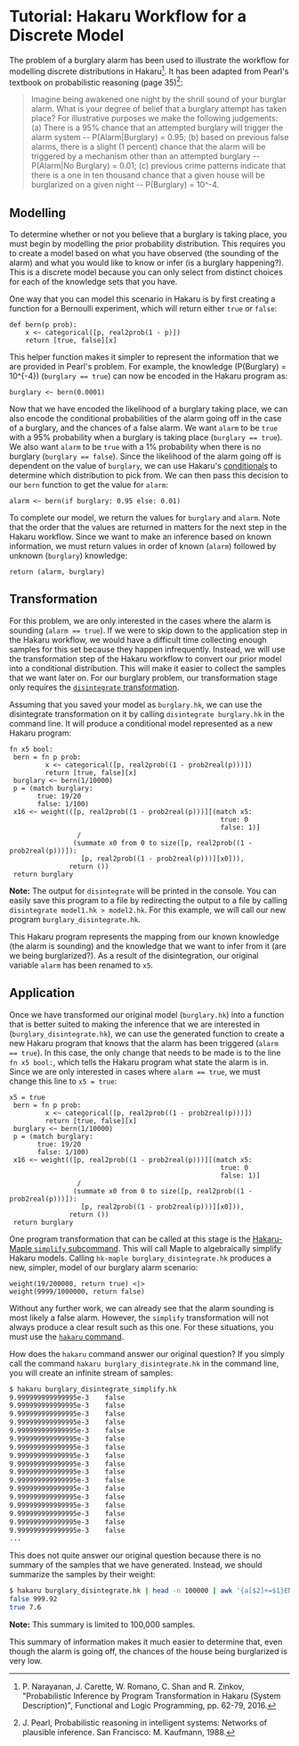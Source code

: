 # Tutorial: Hakaru Workflow for a Discrete Model #

The problem of a burglary alarm has been used to illustrate the workflow for modelling discrete distributions in Hakaru[^1]. It has been adapted from Pearl's textbook on 
probabilistic reasoning (page 35)[^2]:

> Imagine being awakened one night by the shrill sound of your burglar alarm. What is your degree of belief that a burglary attempt has taken place? For illustrative 
> purposes we make the following judgements: (a) There is a 95% chance that an attempted burglary will trigger the alarm system -- P(Alarm|Burglary) = 0.95; (b) based on 
> previous false alarms, there is a slight (1 percent) chance that the alarm will be triggered by a mechanism other than an attempted burglary -- P(Alarm|No Burglary) = 0.01;
> (c) previous crime patterns indicate that there is a one in ten thousand chance that a given house will be burglarized on a given night -- P(Burglary) = 10^-4.

## Modelling ##

To determine whether or not you believe that a burglary is taking place, you must begin by modelling the prior probability distribution. This requires you to create a model
based on what you have observed (the sounding of the alarm) and what you would like to know or infer (is a burglary happening?). This is a discrete model because you can only
select from distinct choices for each of the knowledge sets that you have.

One way that you can model this scenario in Hakaru is by first creating a function for a Bernoulli experiment, which will return either `true` or `false`:

````nohighlight
def bern(p prob):
    x <~ categorical([p, real2prob(1 - p)])
    return [true, false][x]
````

This helper function makes it simpler to represent the information that we are provided in Pearl's problem. For example, the knowledge \(P(Burglary) = 10^{-4}\) 
(`burglary == true`) can now be encoded in the Hakaru program as:

````nohighlight
burglary <~ bern(0.0001)
````

Now that we have encoded the likelihood of a burglary taking place, we can also encode the conditional probabilities of the alarm going off in the case of a burglary,
and the chances of a false alarm. We want `alarm` to be `true` with a 95% probability when a burglary is taking place (`burglary == true`). We also want `alarm` to be
`true` with a 1% probability when there is no burglary (`burglary == false`). Since the likelihood of the alarm going off is dependent on the value of `burglary`, we can
use Hakaru's [conditionals](../lang/cond.md) to determine which distribution to pick from. We can then pass this decision to our `bern` function to get the value for `alarm`:

````nohighlight
alarm <~ bern(if burglary: 0.95 else: 0.01)
````

To complete our model, we return the values for `burglary` and `alarm`. Note that the order that the values are returned in matters for the next step in the Hakaru workflow.
Since we want to make an inference based on known information, we must return values in order of known (`alarm`) followed by unknown (`burglary`) knowledge:

````nohighlight
return (alarm, burglary)
````

## Transformation ##

For this problem, we are only interested in the cases where the alarm is sounding (`alarm == true`). If we were to skip down to the application step in the Hakaru workflow,
we would have a difficult time collecting enough samples for this set because they happen infrequently. Instead, we will use the transformation step of the Hakaru 
workflow to convert our prior model into a conditional distribution. This will make it easier to collect the samples that we want later on. For our burglary problem, our
transformation stage only requires the [`disintegrate` transformation](../transforms/disintegrate.md). 

Assuming that you saved your model as `burglary.hk`, we can use the disintegrate transformation on it by calling `disintegrate burglary.hk` in the command line. It will
produce a conditional model represented as a new Hakaru program:

````nohighlight
fn x5 bool: 
 bern = fn p prob: 
         x <~ categorical([p, real2prob((1 - prob2real(p)))])
         return [true, false][x]
 burglary <~ bern(1/10000)
 p = (match burglary: 
       true: 19/20
       false: 1/100)
 x16 <~ weight(([p, real2prob((1 - prob2real(p)))][(match x5: 
                                                     true: 0
                                                     false: 1)]
                 / 
                (summate x0 from 0 to size([p, real2prob((1 - prob2real(p)))]): 
                  [p, real2prob((1 - prob2real(p)))][x0])),
               return ())
 return burglary
````

**Note:** The output for `disintegrate` will be printed in the console. You can easily save this program to a file by redirecting the output to a file by calling 
`disintegrate model1.hk > model2.hk`. For this example, we will call our new program `burglary_disintegrate.hk`.

This Hakaru program represents the mapping from our known knowledge (the alarm is sounding) and the knowledge that we want to infer from it (are we being burglarized?). As
a result of the disintegration, our original variable `alarm` has been renamed to `x5`.

## Application ##

Once we have transformed our original model (`burglary.hk`) into a function that is better suited to making the inference that we are interested in (`burglary_disintegrate.hk`),
we can use the generated function to create a new Hakaru program that knows that the alarm has been triggered (`alarm == true`). In this case, the only change that needs to be
made is to the line `fn x5 bool:`, which tells the Hakaru program what state the alarm is in. Since we are only interested in cases where `alarm == true`, we must change this
line to `x5 = true`:

````nohighlight
x5 = true
 bern = fn p prob: 
         x <~ categorical([p, real2prob((1 - prob2real(p)))])
         return [true, false][x]
 burglary <~ bern(1/10000)
 p = (match burglary: 
       true: 19/20
       false: 1/100)
 x16 <~ weight(([p, real2prob((1 - prob2real(p)))][(match x5: 
                                                     true: 0
                                                     false: 1)]
                 / 
                (summate x0 from 0 to size([p, real2prob((1 - prob2real(p)))]): 
                  [p, real2prob((1 - prob2real(p)))][x0])),
               return ())
 return burglary
````

One program transformation that can be called at this stage is the [Hakaru-Maple `simplify` subcommand](../transforms/hk-maple.md). This will call Maple to algebraically
simplify Hakaru models. Calling `hk-maple burglary_disintegrate.hk` produces a new, simpler, model of our burglary alarm scenario:

````nohighlight
weight(19/200000, return true) <|> 
weight(9999/1000000, return false)
````

Without any further work, we can already see that the alarm sounding is most likely a false alarm. However, the `simplify` transformation will not always produce a clear
result such as this one. For these situations, you must use the [`hakaru` command](../intro/samplegen.md).

How does the `hakaru` command answer our original question? If you simply call the command `hakaru burglary_disintegrate.hk` in the command line, you will create an 
infinite stream of samples:

````bash
$ hakaru burglary_disintegrate_simplify.hk
9.999999999999995e-3    false
9.999999999999995e-3    false
9.999999999999995e-3    false
9.999999999999995e-3    false
9.999999999999995e-3    false
9.999999999999995e-3    false
9.999999999999995e-3    false
9.999999999999995e-3    false
9.999999999999995e-3    false
9.999999999999995e-3    false
9.999999999999995e-3    false
9.999999999999995e-3    false
9.999999999999995e-3    false
9.999999999999995e-3    false
9.999999999999995e-3    false
9.999999999999995e-3    false
9.999999999999995e-3    false
...
````

This does not quite answer our original question because there is no summary of the samples that we have generated. Instead, we should summarize the samples by their weight:

````bash
$ hakaru burglary_disintegrate.hk | head -n 100000 | awk '{a[$2]+=$1}END{for (i in a) print i, a[i]}'
false 999.92
true 7.6
````

**Note:** This summary is limited to 100,000 samples.

This summary of information makes it much easier to determine that, even though the alarm is going off, the chances of the house being burglarized is very low.

[^1]: P. Narayanan, J. Carette, W. Romano, C. Shan and R. Zinkov, "Probabilistic Inference by Program Transformation in Hakaru (System Description)", Functional and Logic 
Programming, pp. 62-79, 2016.
[^2]: J. Pearl, Probabilistic reasoning in intelligent systems: Networks of plausible inference. San Francisco: M. Kaufmann, 1988.